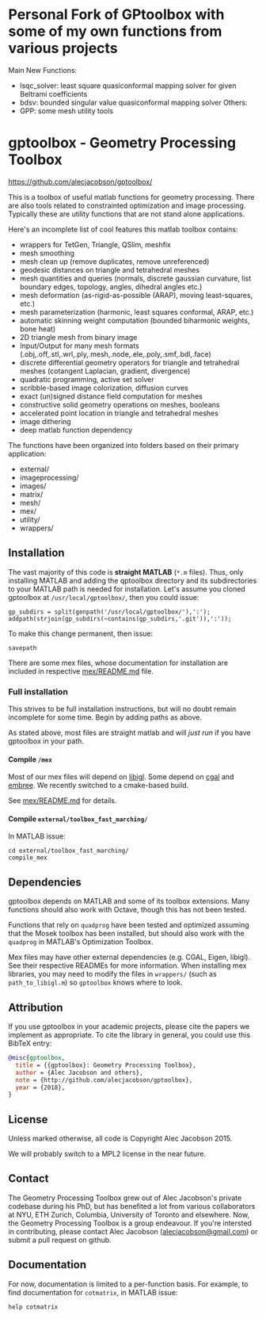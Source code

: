 # Personal Fork of GPtoolbox with some of my own functions from various projects

Main New Functions:
- lsqc_solver: least square quasiconformal mapping solver for given Beltrami coefficients
- bdsv: bounded singular value quasiconformal mapping solver
Others:
- GPP: some mesh utility tools





# gptoolbox - Geometry Processing Toolbox

<https://github.com/alecjacobson/gptoolbox/>

This is a toolbox of useful matlab functions for geometry processing. There are
also tools related to constrainted optimization and image processing. Typically
these are utility functions that are not stand alone applications.

Here's an incomplete list of cool features this matlab toolbox contains:

- wrappers for TetGen, Triangle, QSlim, meshfix
- mesh smoothing
- mesh clean up (remove duplicates, remove unreferenced)
- geodesic distances on triangle and tetrahedral meshes
- mesh quantities and queries (normals, discrete gaussian curvature, list
  boundary edges, topology, angles, dihedral angles etc.)
- mesh deformation (as-rigid-as-possible (ARAP), moving least-squares, etc.)
- mesh parameterization (harmonic, least squares conformal, ARAP, etc.)
- automatic skinning weight computation (bounded biharmonic weights, bone heat)
- 2D triangle mesh from binary image
- Input/Output for many mesh formats
  (.obj,.off,.stl,.wrl,.ply,.mesh,.node,.ele,.poly,.smf,.bdl,.face)
- discrete differential geometry operators for triangle and tetrahedral meshes
  (cotangent Laplacian, gradient, divergence)
- quadratic programming, active set solver
- scribble-based image colorization, diffusion curves
- exact (un)signed distance field computation for meshes
- constructive solid geometry operations on meshes, booleans
- accelerated point location in triangle and tetrahedral meshes
- image dithering
- deep matlab function dependency

The functions have been organized into folders based on their primary
application:

- external/
- imageprocessing/
- images/
- matrix/
- mesh/
- mex/
- utility/
- wrappers/

## Installation ##
The vast majority of this code is __straight MATLAB__ (`*.m` files). Thus, only
installing MATLAB and adding the qptoolbox directory and its subdirectories to
your MATLAB path is needed for installation. Let's assume you cloned gptoolbox
at `/usr/local/gptoolbox/`, then you could issue:

    gp_subdirs = split(genpath('/usr/local/gptoolbox/'),':');
    addpath(strjoin(gp_subdirs(~contains(gp_subdirs,'.git')),':'));

To make this change permanent, then issue:

    savepath

There are some mex files, whose documentation for installation are included in
respective [mex/README.md](mex/README.md) file.

### Full installation ###

This strives to be full installation instructions, but will no doubt remain
incomplete for some time. Begin by adding paths as above. 

As stated above, most files are straight matlab and will _just run_ if you have
gptoolbox in your path.

#### Compile `/mex` ####

Most of our mex files will depend on [libigl](https://github.com/libigl/libigl).
Some depend on [cgal](https://github.com/CGAL/cgal) and
[embree](https://github.com/embree/embree). We recently switched to a
cmake-based build.

See [mex/README.md](mex/README.md) for details.

#### Compile `external/toolbox_fast_marching/` ####

In MATLAB issue:

    cd external/toolbox_fast_marching/
    compile_mex

## Dependencies ##

gptoolbox depends on MATLAB and some of its toolbox extensions. Many functions
should also work with Octave, though this has not been tested.

Functions that rely on `quadprog` have been tested and optimized assuming that
the Mosek toolbox has been installed, but should also work with the `quadprog`
in MATLAB's Optimization Toolbox.

Mex files may have other external dependencies (e.g. CGAL, Eigen, libigl). See
their respective READMEs for more information. When installing mex libraries,
you may need to modify the files in `wrappers/` (such as `path_to_libigl.m`) so
`gptoolbox` knows where to look.

## Attribution

If you use gptoolbox in your academic projects, please cite the papers we
implement as appropriate. To cite the library in general, you could use this
BibTeX entry:

```bibtex
@misc{gptoolbox,
  title = {{gptoolbox}: Geometry Processing Toolbox},
  author = {Alec Jacobson and others},
  note = {http://github.com/alecjacobson/gptoolbox},
  year = {2018},
}
```

## License ##
Unless marked otherwise, all code is Copyright Alec Jacobson 2015.

We will probably switch to a MPL2 license in the near future.

## Contact ##

The Geometry Processing Toolbox grew out of Alec Jacobson's private codebase
during his PhD, but has benefited a lot from various collaborators at NYU, ETH
Zurich, Columbia, University of Toronto and elsewhere. Now, the Geometry
Processing Toolbox is a group endeavour. If you're intersted in contributing,
please contact Alec Jacobson (alecjacobson@gmail.com) or submit a pull request
on github.

## Documentation ##

For now, documentation is limited to a per-function basis. For example, to find
documentation for `cotmatrix`, in MATLAB issue:

    help cotmatrix
